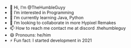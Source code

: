 - 👋 Hi, I’m @TheHumbleGuyy
- 👀 I’m interested in Programming
- 🌱 I’m currently learning Java, Python 
- 💞️ I’m looking to collaborate in more Hypixel Remakes
- 📫 How to reach me contact me at discord .thehumbleguy
- 😄 Pronouns: he/him
- ⚡ Fun fact: I started development in 2021

<!---
TheHumbleGuyy/TheHumbleGuyy is a ✨ special ✨ repository because its `README.md` (this file) appears on your GitHub profile.
You can click the Preview link to take a look at your changes.
--->
